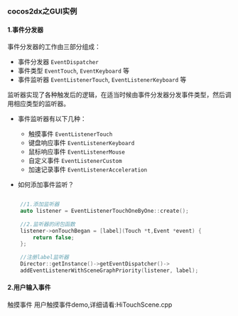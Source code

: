 ### cocos2dx之GUI实例

#### 1.事件分发器 

事件分发器的工作由三部分组成：

* 事件分发器 `EventDispatcher`
* 事件类型 `EventTouch`, `EventKeyboard` 等
* 事件监听器 `EventListenerTouch`, `EventListenerKeyboard` 等

监听器实现了各种触发后的逻辑，在适当时候由事件分发器分发事件类型，然后调用相应类型的监听器。

* 事件监听器有以下几种：
	* 触摸事件 `EventListenerTouch` 
	* 键盘响应事件 `EventListenerKeyboard`
	* 鼠标响应事件 `EventListenerMouse`
	* 自定义事件 `EventListenerCustom`
	* 加速记录事件 `EventListenerAcceleration`

* 如何添加事件监听？

```c

    //1.添加监听器
    auto listener = EventListenerTouchOneByOne::create();
    
    //2.监听器的闭包函数
    listener->onTouchBegan = [label](Touch *t,Event *event) {
        return false;
    };
    
    //注册label监听器
    Director::getInstance()->getEventDispatcher()->
    addEventListenerWithSceneGraphPriority(listener, label);
```
#### 2.用户输入事件
触摸事件
用户触摸事件demo,详细请看:HiTouchScene.cpp


